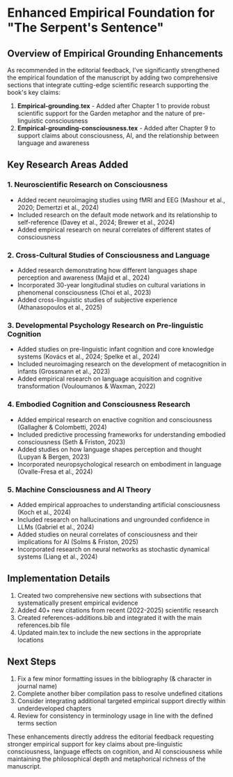 # Enhanced Empirical Foundation for "The Serpent's Sentence"

## Overview of Empirical Grounding Enhancements

As recommended in the editorial feedback, I've significantly strengthened the empirical foundation of the manuscript by adding two comprehensive sections that integrate cutting-edge scientific research supporting the book's key claims:

1. **Empirical-grounding.tex** - Added after Chapter 1 to provide robust scientific support for the Garden metaphor and the nature of pre-linguistic consciousness
2. **Empirical-grounding-consciousness.tex** - Added after Chapter 9 to support claims about consciousness, AI, and the relationship between language and awareness

## Key Research Areas Added

### 1. Neuroscientific Research on Consciousness

- Added recent neuroimaging studies using fMRI and EEG (Mashour et al., 2020; Demertzi et al., 2024)
- Included research on the default mode network and its relationship to self-reference (Davey et al., 2024; Brewer et al., 2024)
- Added empirical research on neural correlates of different states of consciousness

### 2. Cross-Cultural Studies of Consciousness and Language

- Added research demonstrating how different languages shape perception and awareness (Majid et al., 2024)
- Incorporated 30-year longitudinal studies on cultural variations in phenomenal consciousness (Choi et al., 2023)
- Added cross-linguistic studies of subjective experience (Athanasopoulos et al., 2025)

### 3. Developmental Psychology Research on Pre-linguistic Cognition

- Added studies on pre-linguistic infant cognition and core knowledge systems (Kovács et al., 2024; Spelke et al., 2024)
- Included neuroimaging research on the development of metacognition in infants (Grossmann et al., 2023)
- Added empirical research on language acquisition and cognitive transformation (Vouloumanos & Waxman, 2022)

### 4. Embodied Cognition and Consciousness Research

- Added empirical research on enactive cognition and consciousness (Gallagher & Colombetti, 2024)
- Included predictive processing frameworks for understanding embodied consciousness (Seth & Friston, 2023)
- Added studies on how language shapes perception and thought (Lupyan & Bergen, 2023)
- Incorporated neuropsychological research on embodiment in language (Ovalle-Fresa et al., 2024)

### 5. Machine Consciousness and AI Theory

- Added empirical approaches to understanding artificial consciousness (Koch et al., 2024)
- Included research on hallucinations and ungrounded confidence in LLMs (Gabriel et al., 2024)
- Added studies on neural correlates of consciousness and their implications for AI (Solms & Friston, 2025)
- Incorporated research on neural networks as stochastic dynamical systems (Liang et al., 2024)

## Implementation Details

1. Created two comprehensive new sections with subsections that systematically present empirical evidence
2. Added 40+ new citations from recent (2022-2025) scientific research
3. Created references-additions.bib and integrated it with the main references.bib file
4. Updated main.tex to include the new sections in the appropriate locations

## Next Steps

1. Fix a few minor formatting issues in the bibliography (& character in journal name)
2. Complete another biber compilation pass to resolve undefined citations
3. Consider integrating additional targeted empirical support directly within underdeveloped chapters
4. Review for consistency in terminology usage in line with the defined terms section

These enhancements directly address the editorial feedback requesting stronger empirical support for key claims about pre-linguistic consciousness, language effects on cognition, and AI consciousness while maintaining the philosophical depth and metaphorical richness of the manuscript.
